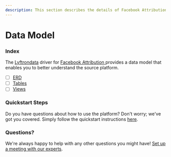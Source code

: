 ```yaml
---
description: This section describes the details of Facebook Attribution ERD, Tables, and Views.
---
```


# Data Model

### Index

The  [Lyftrondata](https://www.lyftrondata.com/) driver for [Facebook Attribution](https://www.lyftrondata.com/integration/facebook-attribution/)[ ](https://www.lyftrondata.com/integration/facebook-attribution/)provides a data model that enables you to better understand the source platform.

* [ ] [ERD](../../../marketing-analytics/facebook-attribution/data-model/erd.md)
* [ ] [Tables](../../../marketing-analytics/facebook-attribution/data-model/tables.md)
* [ ] [Views](../../../marketing-analytics/facebook-attribution/data-model/views.md)

### Quickstart Steps

Do you have questions about how to use the platform? Don't worry; we've got you covered. Simply follow the quickstart instructions [here](../../../../quickstart-steps.md).

### Questions? <a href="#questions" id="questions"></a>

We're always happy to help with any other questions you might have! [Set up a meeting with our experts](https://www.lyftrondata.com/book-a-meeting/).

